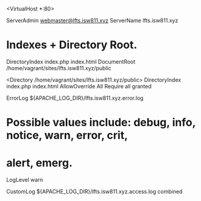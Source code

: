 <VirtualHost \*:80>

ServerAdmin webmaster@lfts.isw811.xyz
ServerName lfts.isw811.xyz

# Indexes + Directory Root.

DirectoryIndex index.php index.html
DocumentRoot /home/vagrant/sites/lfts.isw811.xyz/public

<Directory /home/vagrant/sites/lfts.isw811.xyz/public>
DirectoryIndex index.php index.html
AllowOverride All
Require all granted
</Directory>

ErrorLog ${APACHE_LOG_DIR}/lfts.isw811.xyz.error.log

# Possible values include: debug, info, notice, warn, error, crit,

# alert, emerg.

LogLevel warn

CustomLog ${APACHE_LOG_DIR}/lfts.isw811.xyz.access.log combined
</VirtualHost>
